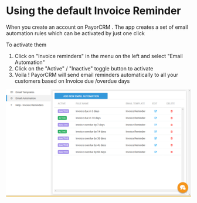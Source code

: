 # Using the default Invoice Reminder

When you create an account on PayorCRM . The app creates a set of email automation rules which can be activated by just one click

To activate them

1. Click on "Invoice reminders" in the menu on the left and select "Email Automation"
2. Click on the "Active" / "Inactive" toggle button to activate
3. Voila ! PayorCRM will send email reminders automatically to all your customers based on Invoice due /overdue days

![](../.gitbook/assets/emailautomation2.PNG)




